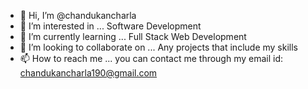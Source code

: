 - 👋 Hi, I’m @chandukancharla
- 👀 I’m interested in ... Software Development
- 🌱 I’m currently learning ... Full Stack Web Development
- 💞️ I’m looking to collaborate on ... Any projects that include my skills
- 📫 How to reach me ... you can contact me through my email id: chandukancharla190@gmail.com

<!---
chandukancharla/chandukancharla is a ✨ special ✨ repository because its `README.md` (this file) appears on your GitHub profile.
You can click the Preview link to take a look at your changes.
--->
